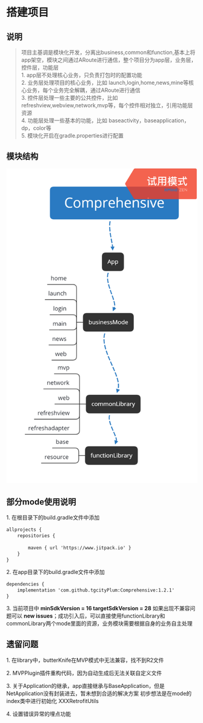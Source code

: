 # 搭建项目
## 说明
>项目主基调是模块化开发，分离出business,common和function,基本上将app架空，模块之间通过ARoute进行通信，整个项目分为app层，业务层，控件层，功能层  
1\. app层不处理核心业务，只负责打包时的配置功能  
2\. 业务层处理项目的核心业务，比如 launch,login,home,news,mine等核心业务，每个业务完全解耦，通过ARoute进行通信  
3\. 控件层处理一些主要的公共控件，比如 refreshview,webview,network,mvp等，每个控件相对独立，引用功能层资源  
4\. 功能层处理一些基本的功能，比如 baseactivity，baseapplication，dp，color等  
5\. 模块化开启在gradle.properties进行配置
## 模块结构
![avatar](/picture/comprehensive.png)

## 部分mode使用说明
1\. 在根目录下的build.gradle文件中添加
```aidl
allprojects {
    repositories {
       
        maven { url 'https://www.jitpack.io' }
    }
}
```
2\. 在app目录下的build.gradle文件中添加
```aidl
dependencies {
    implementation 'com.github.tgcityPlum:Comprehensive:1.2.1'
}
```

3\. 当前项目中 **minSdkVersion = 16 targetSdkVersion = 28** 如果出现不兼容问题可以 **new issues**；成功引入后，可以直接使用functionLibrary和commonLibrary两个mode里面的资源，业务模块需要根据自身的业务自主处理

## 遗留问题
1\. 在library中，butterKnife在MVP模式中无法兼容，找不到R2文件

2\. MVPPlugin插件重构代码，因为自动生成后无法关联自定义文件

3\. 关于Application的继承，app直接继承与BaseApplication，但是NetApplication没有封装进去，暂未想到合适的解决方案
初步想法是在mode的index类中进行初始化 XXXRetrofitUtils

4\. 设置错误异常的埋点功能
